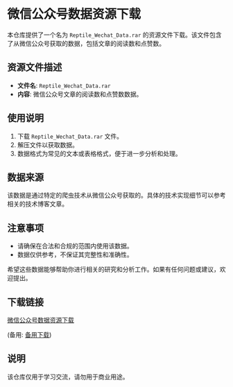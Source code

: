 # 微信公众号数据资源下载

本仓库提供了一个名为 `Reptile_Wechat_Data.rar` 的资源文件下载。该文件包含了从微信公众号获取的数据，包括文章的阅读数和点赞数。

## 资源文件描述

- **文件名**: `Reptile_Wechat_Data.rar`
- **内容**: 微信公众号文章的阅读数和点赞数数据。

## 使用说明

1. 下载 `Reptile_Wechat_Data.rar` 文件。
2. 解压文件以获取数据。
3. 数据格式为常见的文本或表格格式，便于进一步分析和处理。

## 数据来源

该数据是通过特定的爬虫技术从微信公众号获取的。具体的技术实现细节可以参考相关的技术博客文章。

## 注意事项

- 请确保在合法和合规的范围内使用该数据。
- 数据仅供参考，不保证其完整性和准确性。

希望这些数据能够帮助你进行相关的研究和分析工作。如果有任何问题或建议，欢迎提出。

## 下载链接
[微信公众号数据资源下载](https://pan.quark.cn/s/3339194df441) 

(备用: [备用下载](https://pan.baidu.com/s/16m7UWD0cJY1ymqdRbeFzPg?pwd=1234))

## 说明

该仓库仅用于学习交流，请勿用于商业用途。
